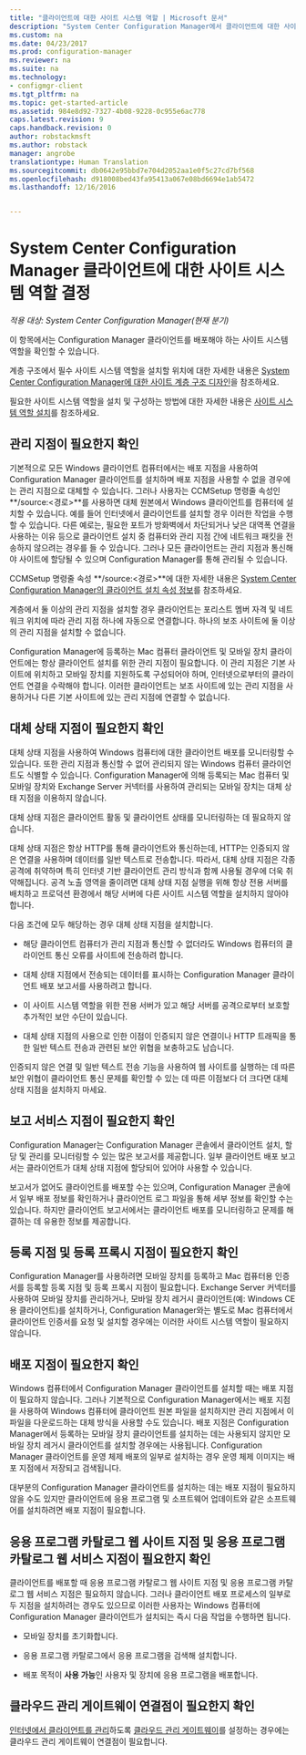 ```yaml
---
title: "클라이언트에 대한 사이트 시스템 역할 | Microsoft 문서"
description: "System Center Configuration Manager에서 클라이언트에 대한 사이트 시스템 역할을 결정합니다."
ms.custom: na
ms.date: 04/23/2017
ms.prod: configuration-manager
ms.reviewer: na
ms.suite: na
ms.technology:
- configmgr-client
ms.tgt_pltfrm: na
ms.topic: get-started-article
ms.assetid: 984e8d92-7327-4b08-9228-0c955e6ac778
caps.latest.revision: 9
caps.handback.revision: 0
author: robstackmsft
ms.author: robstack
manager: angrobe
translationtype: Human Translation
ms.sourcegitcommit: db0642e95bbd7e704d2052aa1e0f5c27cd7bf568
ms.openlocfilehash: d918008bed43fa95413a067e08bd6694e1ab5472
ms.lasthandoff: 12/16/2016


---
```

# <a name="determine-the-site-system-roles-for-system-center-configuration-manager-clients"></a>System Center Configuration Manager 클라이언트에 대한 사이트 시스템 역할 결정

*적용 대상: System Center Configuration Manager(현재 분기)*

이 항목에서는 Configuration Manager 클라이언트를 배포해야 하는 사이트 시스템 역할을 확인할 수 있습니다.  

 계층 구조에서 필수 사이트 시스템 역할을 설치할 위치에 대한 자세한 내용은 [System Center Configuration Manager에 대한 사이트 계층 구조 디자인](../../../../core/plan-design/hierarchy/design-a-hierarchy-of-sites.md)을 참조하세요.  

 필요한 사이트 시스템 역할을 설치 및 구성하는 방법에 대한 자세한 내용은 [사이트 시스템 역할 설치](../../../../core/servers/deploy/configure/install-site-system-roles.md)를 참조하세요.  

##  <a name="determine-if-you-need-a-management-point"></a>관리 지점이 필요한지 확인  
 기본적으로 모든 Windows 클라이언트 컴퓨터에서는 배포 지점을 사용하여 Configuration Manager 클라이언트를 설치하며 배포 지점을 사용할 수 없을 경우에는 관리 지점으로 대체할 수 있습니다. 그러나 사용자는 CCMSetup 명령줄 속성인 **/source:<경로\>**를 사용하면 대체 원본에서 Windows 클라이언트를 컴퓨터에 설치할 수 있습니다. 예를 들어 인터넷에서 클라이언트를 설치할 경우 이러한 작업을 수행할 수 있습니다. 다른 예로는, 필요한 포트가 방화벽에서 차단되거나 낮은 대역폭 연결을 사용하는 이유 등으로 클라이언트 설치 중 컴퓨터와 관리 지점 간에 네트워크 패킷을 전송하지 않으려는 경우를 들 수 있습니다. 그러나 모든 클라이언트는 관리 지점과 통신해야 사이트에 할당될 수 있으며 Configuration Manager를 통해 관리될 수 있습니다.  

 CCMSetup 명령줄 속성 **/source:<경로\>**에 대한 자세한 내용은 [System Center Configuration Manager의 클라이언트 설치 속성 정보](../../../../core/clients/deploy/about-client-installation-properties.md)를 참조하세요.  

 계층에서 둘 이상의 관리 지점을 설치할 경우 클라이언트는 포리스트 멤버 자격 및 네트워크 위치에 따라 관리 지점 하나에 자동으로 연결합니다. 하나의 보조 사이트에 둘 이상의 관리 지점을 설치할 수 없습니다.  

 Configuration Manager에 등록하는 Mac 컴퓨터 클라이언트 및 모바일 장치 클라이언트에는 항상 클라이언트 설치를 위한 관리 지점이 필요합니다. 이 관리 지점은 기본 사이트에 위치하고 모바일 장치를 지원하도록 구성되어야 하며, 인터넷으로부터의 클라이언트 연결을 수락해야 합니다. 이러한 클라이언트는 보조 사이트에 있는 관리 지점을 사용하거나 다른 기본 사이트에 있는 관리 지점에 연결할 수 없습니다.  

##  <a name="determine-if-you-need-a-fallback-status-point"></a>대체 상태 지점이 필요한지 확인  
 대체 상태 지점을 사용하여 Windows 컴퓨터에 대한 클라이언트 배포를 모니터링할 수 있습니다. 또한 관리 지점과 통신할 수 없어 관리되지 않는 Windows 컴퓨터 클라이언트도 식별할 수 있습니다. Configuration Manager에 의해 등록되는 Mac 컴퓨터 및 모바일 장치와 Exchange Server 커넥터를 사용하여 관리되는 모바일 장치는 대체 상태 지점을 이용하지 않습니다.  

 대체 상태 지점은 클라이언트 활동 및 클라이언트 상태를 모니터링하는 데 필요하지 않습니다.  

 대체 상태 지점은 항상 HTTP를 통해 클라이언트와 통신하는데, HTTP는 인증되지 않은 연결을 사용하며 데이터를 일반 텍스트로 전송합니다. 따라서, 대체 상태 지점은 각종 공격에 취약하며 특히 인터넷 기반 클라이언트 관리 방식과 함께 사용될 경우에 더욱 취약해집니다. 공격 노출 영역을 줄이려면 대체 상태 지점 실행을 위해 항상 전용 서버를 배치하고 프로덕션 환경에서 해당 서버에 다른 사이트 시스템 역할을 설치하지 않아야 합니다.  

 다음 조건에 모두 해당하는 경우 대체 상태 지점을 설치합니다.  

-   해당 클라이언트 컴퓨터가 관리 지점과 통신할 수 없더라도 Windows 컴퓨터의 클라이언트 통신 오류를 사이트에 전송하려 합니다.  

-   대체 상태 지점에서 전송되는 데이터를 표시하는 Configuration Manager 클라이언트 배포 보고서를 사용하려고 합니다.  

-   이 사이트 시스템 역할을 위한 전용 서버가 있고 해당 서버를 공격으로부터 보호할 추가적인 보안 수단이 있습니다.  

-   대체 상태 지점의 사용으로 인한 이점이 인증되지 않은 연결이나 HTTP 트래픽을 통한 일반 텍스트 전송과 관련된 보안 위협을 보충하고도 남습니다.  

 인증되지 않은 연결 및 일반 텍스트 전송 기능을 사용하여 웹 사이트를 실행하는 데 따른 보안 위협이 클라이언트 통신 문제를 확인할 수 있는 데 따른 이점보다 더 크다면 대체 상태 지점을 설치하지 마세요.  

##  <a name="determine-whether-you-need-a-reporting-services-point"></a>보고 서비스 지점이 필요한지 확인  
 Configuration Manager는 Configuration Manager 콘솔에서 클라이언트 설치, 할당 및 관리를 모니터링할 수 있는 많은 보고서를 제공합니다. 일부 클라이언트 배포 보고서는 클라이언트가 대체 상태 지점에 할당되어 있어야 사용할 수 있습니다.  

 보고서가 없어도 클라이언트를 배포할 수는 있으며, Configuration Manager 콘솔에서 일부 배포 정보를 확인하거나 클라이언트 로그 파일을 통해 세부 정보를 확인할 수는 있습니다. 하지만 클라이언트 보고서에서는 클라이언트 배포를 모니터링하고 문제를 해결하는 데 유용한 정보를 제공합니다.  

##  <a name="determine-if-you-need-an-enrollment-point-and-an-enrollment-proxy-point"></a>등록 지점 및 등록 프록시 지점이 필요한지 확인  
 Configuration Manager를 사용하려면 모바일 장치를 등록하고 Mac 컴퓨터용 인증서를 등록할 등록 지점 및 등록 프록시 지점이 필요합니다. Exchange Server 커넥터를 사용하여 모바일 장치를 관리하거나, 모바일 장치 레거시 클라이언트(예: Windows CE용 클라이언트)를 설치하거나, Configuration Manager와는 별도로 Mac 컴퓨터에서 클라이언트 인증서를 요청 및 설치할 경우에는 이러한 사이트 시스템 역할이 필요하지 않습니다.  

##  <a name="determine-if-you-need-a-distribution-point"></a>배포 지점이 필요한지 확인  
 Windows 컴퓨터에서 Configuration Manager 클라이언트를 설치할 때는 배포 지점이 필요하지 않습니다. 그러나 기본적으로 Configuration Manager에서는 배포 지점을 사용하여 Windows 컴퓨터에 클라이언트 원본 파일을 설치하지만 관리 지점에서 이 파일을 다운로드하는 대체 방식을 사용할 수도 있습니다. 배포 지점은 Configuration Manager에서 등록하는 모바일 장치 클라이언트를 설치하는 데는 사용되지 않지만 모바일 장치 레거시 클라이언트를 설치할 경우에는 사용됩니다. Configuration Manager 클라이언트를 운영 체제 배포의 일부로 설치하는 경우 운영 체제 이미지는 배포 지점에서 저장되고 검색됩니다.  

 대부분의 Configuration Manager 클라이언트를 설치하는 데는 배포 지점이 필요하지 않을 수도 있지만 클라이언트에 응용 프로그램 및 소프트웨어 업데이트와 같은 소프트웨어를 설치하려면 배포 지점이 필요합니다.  

##  <a name="determine-if-you-need-an-application-catalog-website-point-and-an-application-catalog-web-services-point"></a>응용 프로그램 카탈로그 웹 사이트 지점 및 응용 프로그램 카탈로그 웹 서비스 지점이 필요한지 확인  
 클라이언트를 배포할 때 응용 프로그램 카탈로그 웹 사이트 지점 및 응용 프로그램 카탈로그 웹 서비스 지점은 필요하지 않습니다. 그러나 클라이언트 배포 프로세스의 일부로 두 지점을 설치하려는 경우도 있으므로 이러한 사용자는 Windows 컴퓨터에 Configuration Manager 클라이언트가 설치되는 즉시 다음 작업을 수행하면 됩니다.  

-   모바일 장치를 초기화합니다.  

-   응용 프로그램 카탈로그에서 응용 프로그램을 검색해 설치합니다.  

-   배포 목적이 **사용 가능**인 사용자 및 장치에 응용 프로그램을 배포합니다.  

##  <a name="determine-whether-you-require-a-cloud-management-gateway-connector-point"></a>클라우드 관리 게이트웨이 연결점이 필요한지 확인 

[인터넷에서 클라이언트를 관리](/sccm/core/clients/manage/manage-clients-internet)하도록 [클라우드 관리 게이트웨이](/sccm/core/clients/manage/setup-cloud-management-gateway)를 설정하는 경우에는 클라우드 관리 게이트웨이 연결점이 필요합니다.


 
